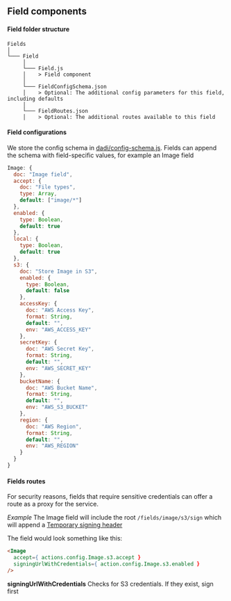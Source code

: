 ## Field components

#### Field folder structure

```
Fields    
│
└─── Field
     │
     └─── Field.js
     │    > Field component
     │   
     └─── FieldConfigSchema.json
     │    > Optional: The additional config parameters for this field, including defaults
     │
     └─── FieldRoutes.json
     │    > Optional: The additional routes available to this field

```


#### Field configurations

We store the config schema in [dadi/config-schema.js](https://github.com/dadi/publish/blob/master/dadi/config-schema.js). 
Fields can append the schema with field-specific values, for example an Image field 
```javascript
Image: {
  doc: "Image field",
  accept: {
    doc: "File types",
    type: Array,
    default: ["image/*"]
  },
  enabled: {
    type: Boolean,
    default: true
  },
  local: {
    type: Boolean,
    default: true
  },
  s3: {
    doc: "Store Image in S3",
    enabled: {
      type: Boolean,
      default: false
    },
    accessKey: {
      doc: "AWS Access Key",
      format: String,
      default: "",
      env: "AWS_ACCESS_KEY"
    },
    secretKey: {
      doc: "AWS Secret Key",
      format: String,
      default: "",
      env: "AWS_SECRET_KEY"
    },
    bucketName: {
      doc: "AWS Bucket Name",
      format: String,
      default: "",
      env: "AWS_S3_BUCKET"
    },
    region: {
      doc: "AWS Region",
      format: String,
      default: "",
      env: "AWS_REGION"
    }
  }
}
```

#### Fields routes

For security reasons, fields that require sensitive credentials can offer a route as a proxy for the service.

*Example*
The Image field will include the root `/fields/image/s3/sign` which will append a [Temporary signing header](http://docs.aws.amazon.com/AmazonS3/latest/dev/RESTAuthentication.html#UsingTemporarySecurityCredentials)

The field would look something like this:

```html
<Image
  accept={ actions.config.Image.s3.accept }
  signingUrlWithCredentials={ action.config.Image.s3.enabled }
/>
```
**signingUrlWithCredentials** Checks for S3 credentials. If they exist, sign first
